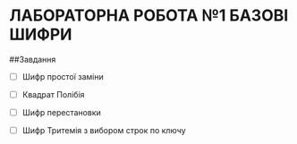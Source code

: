 # ЛАБОРАТОРНА РОБОТА №1 БАЗОВІ ШИФРИ

##Завдання
- [ ] Шифр простої заміни
- [ ] Квадрат Полібія
- [ ] Шифр перестановки
- [ ] Шифр Тритемія з вибором строк по ключу

